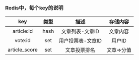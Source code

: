 ### Redis中，每个key的说明
|key|类型|描述|存储内容|
|:-:|:-:|:-:|:-:|
|article:id|hash|文章列表-文章ID|文章内容|
|vote:id|set|用户投票表-文章ID|用户ID|
|article_score|set|文章投票排名|文章=>分值|
